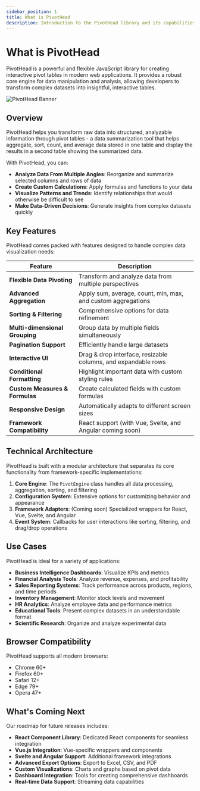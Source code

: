```yaml
---
sidebar_position: 1
title: What is PivotHead
description: Introduction to the PivotHead library and its capabilities
---
```


# What is PivotHead

PivotHead is a powerful and flexible JavaScript library for creating interactive pivot tables in modern web applications. It provides a robust core engine for data manipulation and analysis, allowing developers to transform complex datasets into insightful, interactive tables.

![PivotHead Banner](https://via.placeholder.com/800x200/e2e8f0/64748b?text=PivotHead:+Interactive+Pivot+Tables)

## Overview

PivotHead helps you transform raw data into structured, analyzable information through pivot tables - a data summarization tool that helps aggregate, sort, count, and average data stored in one table and display the results in a second table showing the summarized data.

With PivotHead, you can:

- **Analyze Data From Multiple Angles**: Reorganize and summarize selected columns and rows of data
- **Create Custom Calculations**: Apply formulas and functions to your data
- **Visualize Patterns and Trends**: Identify relationships that would otherwise be difficult to see
- **Make Data-Driven Decisions**: Generate insights from complex datasets quickly

## Key Features

PivotHead comes packed with features designed to handle complex data visualization needs:

| Feature                        | Description                                                   |
| ------------------------------ | ------------------------------------------------------------- |
| **Flexible Data Pivoting**     | Transform and analyze data from multiple perspectives         |
| **Advanced Aggregation**       | Apply sum, average, count, min, max, and custom aggregations  |
| **Sorting & Filtering**        | Comprehensive options for data refinement                     |
| **Multi-dimensional Grouping** | Group data by multiple fields simultaneously                  |
| **Pagination Support**         | Efficiently handle large datasets                             |
| **Interactive UI**             | Drag & drop interface, resizable columns, and expandable rows |
| **Conditional Formatting**     | Highlight important data with custom styling rules            |
| **Custom Measures & Formulas** | Create calculated fields with custom formulas                 |
| **Responsive Design**          | Automatically adapts to different screen sizes                |
| **Framework Compatibility**    | React support (with Vue, Svelte, and Angular coming soon)     |

## Technical Architecture

PivotHead is built with a modular architecture that separates its core functionality from framework-specific implementations:

1. **Core Engine**: The `PivotEngine` class handles all data processing, aggregation, sorting, and filtering
2. **Configuration System**: Extensive options for customizing behavior and appearance
3. **Framework Adapters**: (Coming soon) Specialized wrappers for React, Vue, Svelte, and Angular
4. **Event System**: Callbacks for user interactions like sorting, filtering, and drag/drop operations

## Use Cases

PivotHead is ideal for a variety of applications:

- **Business Intelligence Dashboards**: Visualize KPIs and metrics
- **Financial Analysis Tools**: Analyze revenue, expenses, and profitability
- **Sales Reporting Systems**: Track performance across products, regions, and time periods
- **Inventory Management**: Monitor stock levels and movement
- **HR Analytics**: Analyze employee data and performance metrics
- **Educational Tools**: Present complex datasets in an understandable format
- **Scientific Research**: Organize and analyze experimental data

## Browser Compatibility

PivotHead supports all modern browsers:

- Chrome 60+
- Firefox 60+
- Safari 12+
- Edge 79+
- Opera 47+

## What's Coming Next

Our roadmap for future releases includes:

- **React Component Library**: Dedicated React components for seamless integration
- **Vue.js Integration**: Vue-specific wrappers and components
- **Svelte and Angular Support**: Additional framework integrations
- **Advanced Export Options**: Export to Excel, CSV, and PDF
- **Custom Visualizations**: Charts and graphs based on pivot data
- **Dashboard Integration**: Tools for creating comprehensive dashboards
- **Real-time Data Support**: Streaming data capabilities

